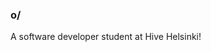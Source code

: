 ### o/

A software developer student at Hive Helsinki!
</br>
<!--
Leetcode stats:
</br>

![Leetcode Stats](https://leetcard.jacoblin.cool/MachineState?theme=forest&ext=heatmap)
-->
